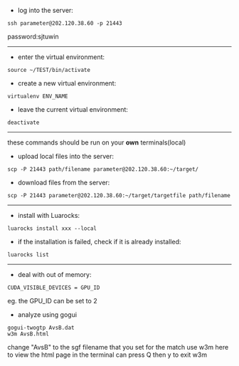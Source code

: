 - log into the server:
```
ssh parameter@202.120.38.60 -p 21443
```
password:sjtuwin

---


- enter the virtual environment:
```
source ~/TEST/bin/activate
```
- create a new virtual environment:
```
virtualenv ENV_NAME
```
- leave the current virtual environment:
```
deactivate
```

---
these commands should be run on your **own** terminals(local)
- upload local files into the server:
```
scp -P 21443 path/filename parameter@202.120.38.60:~/target/
```

- download files from the server:
```
scp -P 21443 parameter@202.120.38.60:~/target/targetfile path/filename
```

---

- install with Luarocks:
```
luarocks install xxx --local
```
- if the installation is failed, check if it is already installed:
```
luarocks list
```

---

- deal with out of memory:
```
CUDA_VISIBLE_DEVICES = GPU_ID
```

eg. the GPU_ID can be set to 2

- analyze using gogui
```
gogui-twogtp AvsB.dat
w3m AvsB.html
```
change "AvsB" to the sgf filename that you set for the match
use w3m here to view the html page in the terminal
can press Q then y to exit w3m
